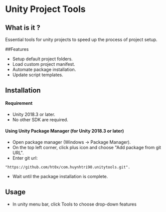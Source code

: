 # Unity Project Tools

## What is it ?
Essential tools for unity projects to speed up the process of project setup.

##Features
* Setup default project folders.
* Load custom project manifest.
* Automate package installation.
* Update script templates.

## Installation

#### Requirement
* Unity 2018.3 or later.
* No other SDK are required.

#### Using Unity Package Manager (for Unity 2018.3 or later)
* Open package manager (Windows -> Package Manager).
* On the top left corner, click plus icon and choose "Add package from git URL".
* Enter git url: 
```
"https://github.com/ht0x/com.huynhtri90.unitytools.git".
```
* Wait until the package installation is complete.


## Usage
* In unity menu bar, click Tools to choose drop-down features
